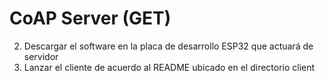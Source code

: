# CoAP Server (GET)


2. Descargar el software en la placa de desarrollo ESP32 que actuará de servidor
1. Lanzar el cliente de acuerdo al README ubicado en el directorio client

